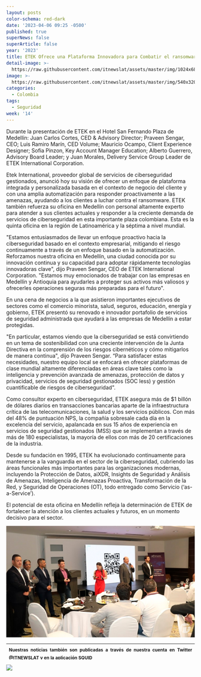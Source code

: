 ```yaml
---
layout: posts
color-schema: red-dark
date: '2023-04-06 09:25 -0500'
published: true
superNews: false
superArticle: false
year: '2023'
title: ETEK Ofrece una Plataforma Innovadora para Combatir el ransomware
detail-image: >-
  https://raw.githubusercontent.com/itnewslat/assets/master/img/1024x680/evento-ETEK-ransomware-g.jpg
image: >-
  https://raw.githubusercontent.com/itnewslat/assets/master/img/540x320/evento-ETEK-ransomware-p.jpg
categories:
  - Colombia
tags:
  - Seguridad
week: '14'
---
```

Durante la presentación de ETEK en el Hotel San Fernando Plaza de Medellín: Juan Carlos Cortes, CED & Advisory Director; Praveen Sengar, CEO; Luis Ramiro Marín, CED Volume; Mauricio Ocampo, Client Experience Designer; Sofia Pinzon, Key Account Manager Education; Alberto Guerrero, Advisory Board Leader; y Juan Morales, Delivery Service Group Leader de ETEK International Corporation.
 
Etek International, proveedor global de servicios de ciberseguridad gestionados, anunció hoy su visión de ofrecer un enfoque de plataforma integrada y personalizada basada en el contexto de negocio del cliente y con una amplia automatización para responder proactivamente a las amenazas, ayudando a los clientes a luchar contra el ransomware. ETEK también refuerza su oficina en Medellín con personal altamente experto para atender a sus clientes actuales y responder a la creciente demanda de servicios de ciberseguridad en esta importante plaza colombiana. Esta es la quinta oficina en la región de Latinoamérica y la séptima a nivel mundial.

"Estamos entusiasmados de llevar un enfoque proactivo hacia la ciberseguridad basado en el contexto empresarial, mitigando el riesgo continuamente a través de un enfoque basado en la automatización. Reforzamos nuestra oficina en Medellín, una ciudad conocida por su innovación continua y su capacidad para adoptar rápidamente tecnologías innovadoras clave", dijo Praveen Sengar, CEO de ETEK International Corporation. "Estamos muy emocionados de trabajar con las empresas en Medellín y Antioquia para ayudarles a proteger sus activos más valiosos y ofrecerles operaciones seguras más preparadas para el futuro".

En una cena de negocios a la que asistieron importantes ejecutivos de sectores como el comercio minorista, salud, seguros, educación, energía y gobierno, ETEK presentó su renovado e innovador portafolio de servicios de seguridad administrada que ayudará a las empresas de Medellín a estar protegidas.

"En particular, estamos viendo que la ciberseguridad se está convirtiendo en un tema de sostenibilidad con una creciente intervención de la Junta Directiva en la comprensión de los riesgos cibernéticos y cómo mitigarlos de manera continua", dijo Praveen Sengar. “Para satisfacer estas necesidades, nuestro equipo local se enfocará en ofrecer plataformas de clase mundial altamente diferenciadas en áreas clave tales como la inteligencia y prevención avanzada de amenazas, protección de datos y privacidad, servicios de seguridad gestionados (SOC less) y gestión cuantificable de riesgos de ciberseguridad".

Como consultor experto en ciberseguridad, ETEK asegura más de $1 billón de dólares diarios en transacciones bancarias aparte de la infraestructura crítica de las telecomunicaciones, la salud y los servicios públicos. Con más del 48% de puntuación NPS, la compañía sobresale cada día en la excelencia del servicio, apalancada en sus 15 años de experiencia en servicios de seguridad gestionados (MSS) que se implementan a través de más de 180 especialistas, la mayoría de ellos con más de 20 certificaciones de la industria.

Desde su fundación en 1995, ETEK ha evolucionado continuamente para mantenerse a la vanguardia en el sector de la ciberseguridad, cubriendo las áreas funcionales más importantes para las organizaciones modernas, incluyendo la Protección de Datos, aiXDR, Insights de Seguridad y Análisis de Amenazas, Inteligencia de Amenazas Proactiva, Transformación de la Red, y Seguridad de Operaciones (OT), todo entregado como Servicio (‘as-a-Service’).

El potencial de esta oficina en Medellín refleja la determinación de ETEK de fortalecer la atención a los clientes actuales y futuros, en un momento decisivo para el sector.

![](https://raw.githubusercontent.com/itnewslat/assets/master/img/540x320/evento-ETEK-ransomware-p.jpg)

<table style="height: 42px;" width="569">
<tbody>
<tr>
<td style="text-align: justify;"><sub><strong>Nuestras noticias también son publicadas a través de nuestra cuenta en Twitter <a href="https://twitter.com/itnewslat?lang=es">@ITNEWSLAT</a> y en la aplicación <a href="https://squidapp.co/en/">SQUID</a></strong></sub></td>
</tr>
</tbody>
</table>
<img src="https://tracker.metricool.com/c3po.jpg?hash=56f88a41e39ab42c063cc51676587a04"/>